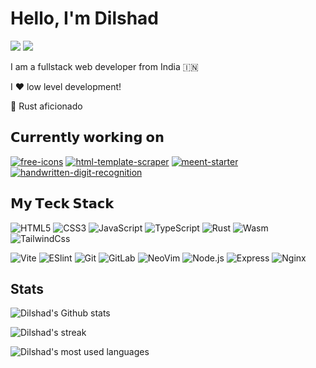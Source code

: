 # Hello, I'm Dilshad

[![](https://img.shields.io/badge/-@DilshadIsHere-%231DA1F2?style=flat-square&logo=twitter&logoColor=ffffff)](https://twitter.com/DilshadIsHere)
[![](https://img.shields.io/badge/-@a-rustacean-%23181717?style=flat-square&logo=github)](https://github.com/a-rustacean)

I am a fullstack web developer from India 🇮🇳

I ❤️ low level development!

🦀 Rust aficionado

## 𝗖𝘂𝗿𝗿𝗲𝗻𝘁𝗹𝘆 𝘄𝗼𝗿𝗸𝗶𝗻𝗴 𝗼𝗻

[![free-icons](https://svg.bookmark.style/api?url=https://github.com/free-icons/free-icons&mode=light&style=horizontal)](https://github.com/free-icons/free-icons)
[![html-template-scraper](https://svg.bookmark.style/api?url=https://github.com/a-rustacean/html-template-scraper&mode=dark&style=horizontal)](https://github.com/a-rustacean/html-template-scraper)
[![meent-starter](https://svg.bookmark.style/api?url=https://github.com/a-rustacean/meent-starter&mode=light&style=horizontal)](https://github.com/a-rustacean/meent-starter)
[![handwritten-digit-recognition](https://svg.bookmark.style/api?url=https://github.com/a-rustacean/handwritten-digit-recognition&mode=dark&style=horizontal)](https://github.com/a-rustacean/handwritten-digit-recognition)

## 𝗠𝘆 𝗧𝗲𝗰𝗸 𝗦𝘁𝗮𝗰𝗸

![HTML5](https://img.shields.io/badge/-HTML5-%23E44D27?style=flat-square&logo=html5&logoColor=ffffff)
![CSS3](https://img.shields.io/badge/-CSS3-%231572B6?style=flat-square&logo=css3)
![JavaScript](https://img.shields.io/badge/-JavaScript-%23F7DF1C?style=flat-square&logo=javascript&logoColor=000000&labelColor=%23F7DF1C&color=%23FFCE5A)
![TypeScript](https://img.shields.io/badge/-TypeScript-007ACC?style=flat-square&logo=typescript&logoColor=white)
![Rust](https://img.shields.io/badge/-Rust-%232c3e50?style=flat-square&logo=rust)
![Wasm](https://img.shields.io/badge/-Wasm-%23282C34?style=flat-square&logo=webassembly)
![TailwindCss](https://img.shields.io/badge/-TailwindCss-%231a202c?style=flat-square&logo=tailwind-css)

![Vite](https://img.shields.io/badge/-Vite-%23646CFF?style=flat-square&logo=vite&logoColor=ffffff)
![ESlint](https://img.shields.io/badge/-ESLint-%234B32C3?style=flat-square&logo=eslint)
![Git](https://img.shields.io/badge/-Git-%23F05032?style=flat-square&logo=git&logoColor=%23ffffff)
![GitLab](https://img.shields.io/badge/-GitLab-FCA121?style=flat-square&logo=gitlab)
![NeoVim](https://img.shields.io/badge/NeoVim-%2357A143.svg?style=flat-square&logo=neovim&logoColor=ffffff)
![Node.js](https://img.shields.io/badge/-Nodejs-%2358bf28?style=flat-square&logo=node.js&logoColor=000000)
![Express](https://img.shields.io/badge/-Express-%23232622?style=flat-square&logo=express&logoColor=ffffff)
![Nginx](https://img.shields.io/badge/-Nginx-%23232622?style=flat-square&logo=nginx&logoColor=49ab1b)

## Stats

![Dilshad's Github stats](https://github-readme-stats.vercel.app/api?username=a-rustacean&show_icons=true&theme=dracula)

![Dilshad's streak](https://github-readme-streak-stats.herokuapp.com?user=a-rustacean&theme=dracula)

![Dilshad's most used languages](https://github-readme-stats.vercel.app/api/top-langs/?username=a-rustacean&theme=dracula)
